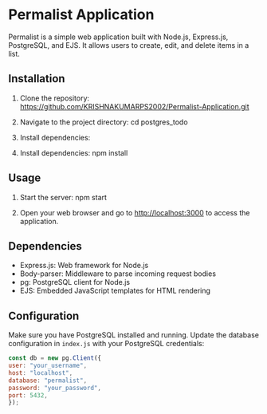 # Permalist Application

Permalist is a simple web application built with Node.js, Express.js, PostgreSQL, and EJS. It allows users to create, edit, and delete items in a list.

## Installation

1. Clone the repository:  https://github.com/KRISHNAKUMARPS2002/Permalist-Application.git

2. Navigate to the project directory:  cd postgres_todo

3. Install dependencies:

3. Install dependencies: npm install 


## Usage

1. Start the server:  npm start

2. Open your web browser and go to [http://localhost:3000](http://localhost:3000) to access the application.

## Dependencies

- Express.js: Web framework for Node.js
- Body-parser: Middleware to parse incoming request bodies
- pg: PostgreSQL client for Node.js
- EJS: Embedded JavaScript templates for HTML rendering

## Configuration

Make sure you have PostgreSQL installed and running. Update the database configuration in `index.js` with your PostgreSQL credentials:
```javascript
const db = new pg.Client({
user: "your_username",
host: "localhost",
database: "permalist",
password: "your_password",
port: 5432,
});
